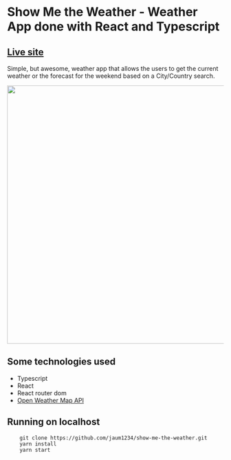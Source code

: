 # Show Me the Weather - Weather App done with React and Typescript 
## [Live site](https://show-me-the-weather.vercel.app/)
Simple, but awesome, weather app that allows the users to get the current weather or the forecast for the weekend based on a City/Country search.

<img src='https://i.gyazo.com/33895c0666d66f430c8be52b92abfa62.gif' width='600px'>

## Some technologies used
- Typescript
- React
- React router dom
- [Open Weather Map API](https://rapidapi.com/community/api/open-weather-map/)
## Running on localhost
```
    git clone https://github.com/jaum1234/show-me-the-weather.git
    yarn install
    yarn start
```



